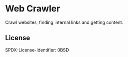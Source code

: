 Web Crawler
=======

Crawl websites, finding internal links and getting content.

License
------

<footer>
<p>SPDX-License-Identifier: 0BSD</p>
</footer>
